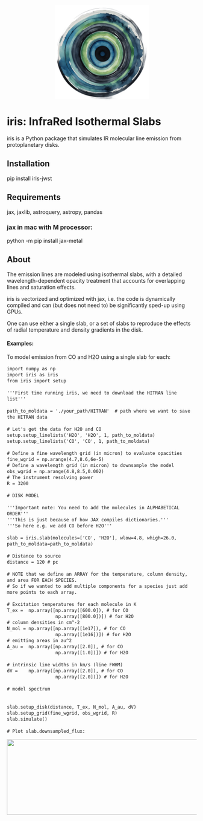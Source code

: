 <p align='center'>
  <img src="./src/iris/iris.png" width="250" height="250">
  <br>
</p>


# iris: InfraRed Isothermal Slabs

iris is a Python package that simulates IR molecular line emission from protoplanetary disks. 

## Installation
pip install iris-jwst

## Requirements
jax, jaxlib, astroquery, astropy, pandas

### jax in mac with M processor:
python -m pip install jax-metal

## About

The emission lines are modeled using isothermal slabs, with a detailed wavelength-dependent opacity
treatment that accounts for overlapping lines and saturation effects. 

iris is vectorized and optimized with jax, i.e. the code is dynamically compiled and can (but does not need to) be significantly sped-up using GPUs.

One can use either a single slab, or a set of slabs to reproduce the effects of radial temperature and density gradients in the disk.

#### Examples:
To model emission from CO and H2O using a single slab for each:

```
import numpy as np
import iris as iris
from iris import setup

'''First time running iris, we need to download the HITRAN line list'''

path_to_moldata = './your_path/HITRAN'  # path where we want to save the HITRAN data

# Let's get the data for H2O and CO
setup.setup_linelists('H2O', 'H2O', 1, path_to_moldata)
setup.setup_linelists('CO', 'CO', 1, path_to_moldata)

# Define a fine wavelength grid (in micron) to evaluate opacities
fine_wgrid = np.arange(4.7,8.6,6e-5)
# Define a wavelength grid (in micron) to downsample the model
obs_wgrid = np.arange(4.8,8.5,0.002)
# The instrument resolving power 
R = 3200

# DISK MODEL

'''Important note: You need to add the molecules in ALPHABETICAL ORDER'''
'''This is just because of how JAX compiles dictionaries.'''
'''So here e.g. we add CO before H2O'''

slab = iris.slab(molecules=['CO', 'H2O'], wlow=4.8, whigh=26.0, path_to_moldata=path_to_moldata)

# Distance to source
distance = 120 # pc

# NOTE that we define an ARRAY for the temperature, column density, and area FOR EACH SPECIES.
# So if we wanted to add multiple components for a species just add more points to each array.

# Excitation temperatures for each molecule in K
T_ex =  np.array([np.array([600.0]), # for CO  
                  np.array([800.0])]) # for H2O
# column densities in cm^-2
N_mol = np.array([np.array([1e17]), # for CO
                  np.array([1e16])]) # for H2O
# emitting areas in au^2
A_au =  np.array([np.array([2.0]), # for CO
                  np.array([1.0])]) # for H2O

# intrinsic line widths in km/s (line FWHM)
dV =    np.array([np.array([2.0]), # for CO
                  np.array([2.0])]) # for H2O

# model spectrum


slab.setup_disk(distance, T_ex, N_mol, A_au, dV)
slab.setup_grid(fine_wgrid, obs_wgrid, R)
slab.simulate()

# Plot slab.downsampled_flux:
```

<img src="https://github.com/munozcar/IRIS/assets/32044135/b1b92e02-1c82-4144-8398-b557075c2c02"  width="600" height="200">


